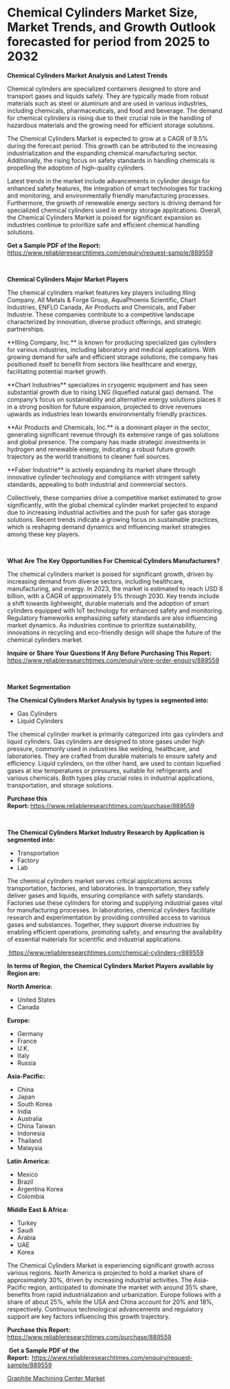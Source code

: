 <p><h1>Chemical Cylinders Market Size, Market Trends, and Growth Outlook forecasted for period from 2025 to 2032</h1></p><p><strong>Chemical Cylinders Market Analysis and Latest Trends</strong></p>
<p><p>Chemical cylinders are specialized containers designed to store and transport gases and liquids safely. They are typically made from robust materials such as steel or aluminum and are used in various industries, including chemicals, pharmaceuticals, and food and beverage. The demand for chemical cylinders is rising due to their crucial role in the handling of hazardous materials and the growing need for efficient storage solutions.</p><p>The Chemical Cylinders Market is expected to grow at a CAGR of 9.5% during the forecast period. This growth can be attributed to the increasing industrialization and the expanding chemical manufacturing sector. Additionally, the rising focus on safety standards in handling chemicals is propelling the adoption of high-quality cylinders.</p><p>Latest trends in the market include advancements in cylinder design for enhanced safety features, the integration of smart technologies for tracking and monitoring, and environmentally friendly manufacturing processes. Furthermore, the growth of renewable energy sectors is driving demand for specialized chemical cylinders used in energy storage applications. Overall, the Chemical Cylinders Market is poised for significant expansion as industries continue to prioritize safe and efficient chemical handling solutions.</p></p>
<p><strong>Get a Sample PDF of the Report:&nbsp;</strong> <a href="https://www.reliableresearchtimes.com/enquiry/request-sample/889559?utm_campaign=2189&utm_medium=2&utm_source=Github&utm_content=ia&utm_term=18022025&utm_id=chemical-cylinders">https://www.reliableresearchtimes.com/enquiry/request-sample/889559</a></p>
<p>&nbsp;</p>
<p><strong>Chemical Cylinders Major Market Players</strong></p>
<p><p>The chemical cylinders market features key players including Illing Company, All Metals & Forge Group, AquaPhoenix Scientific, Chart Industries, ENFLO Canada, Air Products and Chemicals, and Faber Industrie. These companies contribute to a competitive landscape characterized by innovation, diverse product offerings, and strategic partnerships.</p><p>**Illing Company, Inc.** is known for producing specialized gas cylinders for various industries, including laboratory and medical applications. With growing demand for safe and efficient storage solutions, the company has positioned itself to benefit from sectors like healthcare and energy, facilitating potential market growth.</p><p>**Chart Industries** specializes in cryogenic equipment and has seen substantial growth due to rising LNG (liquefied natural gas) demand. The company’s focus on sustainability and alternative energy solutions places it in a strong position for future expansion, projected to drive revenues upwards as industries lean towards environmentally friendly practices.</p><p>**Air Products and Chemicals, Inc.** is a dominant player in the sector, generating significant revenue through its extensive range of gas solutions and global presence. The company has made strategic investments in hydrogen and renewable energy, indicating a robust future growth trajectory as the world transitions to cleaner fuel sources.</p><p>**Faber Industrie** is actively expanding its market share through innovative cylinder technology and compliance with stringent safety standards, appealing to both industrial and commercial sectors. </p><p>Collectively, these companies drive a competitive market estimated to grow significantly, with the global chemical cylinder market projected to expand due to increasing industrial activities and the push for safer gas storage solutions. Recent trends indicate a growing focus on sustainable practices, which is reshaping demand dynamics and influencing market strategies among these key players.</p></p>
<p>&nbsp;</p>
<p><strong>What Are The Key Opportunities For Chemical Cylinders Manufacturers?</strong></p>
<p><p>The chemical cylinders market is poised for significant growth, driven by increasing demand from diverse sectors, including healthcare, manufacturing, and energy. In 2023, the market is estimated to reach USD 8 billion, with a CAGR of approximately 5% through 2030. Key trends include a shift towards lightweight, durable materials and the adoption of smart cylinders equipped with IoT technology for enhanced safety and monitoring. Regulatory frameworks emphasizing safety standards are also influencing market dynamics. As industries continue to prioritize sustainability, innovations in recycling and eco-friendly design will shape the future of the chemical cylinders market.</p></p>
<p><strong>Inquire or Share Your Questions If Any Before Purchasing This Report:</strong> <a href="https://www.reliableresearchtimes.com/enquiry/pre-order-enquiry/889559?utm_campaign=2189&utm_medium=2&utm_source=Github&utm_content=ia&utm_term=18022025&utm_id=chemical-cylinders">https://www.reliableresearchtimes.com/enquiry/pre-order-enquiry/889559</a></p>
<p>&nbsp;</p>
<p><strong>Market Segmentation</strong></p>
<p><strong>The Chemical Cylinders Market Analysis by types is segmented into:</strong></p>
<p><ul><li>Gas Cylinders</li><li>Liquid Cylinders</li></ul></p>
<p><p>The chemical cylinder market is primarily categorized into gas cylinders and liquid cylinders. Gas cylinders are designed to store gases under high pressure, commonly used in industries like welding, healthcare, and laboratories. They are crafted from durable materials to ensure safety and efficiency. Liquid cylinders, on the other hand, are used to contain liquefied gases at low temperatures or pressures, suitable for refrigerants and various chemicals. Both types play crucial roles in industrial applications, transportation, and storage solutions.</p></p>
<p><strong>Purchase this Report:&nbsp;</strong><a href="https://www.reliableresearchtimes.com/purchase/889559?utm_campaign=2189&utm_medium=2&utm_source=Github&utm_content=ia&utm_term=18022025&utm_id=chemical-cylinders">https://www.reliableresearchtimes.com/purchase/889559</a></p>
<p>&nbsp;</p>
<p><strong>The Chemical Cylinders Market Industry Research by Application is segmented into:</strong></p>
<p><ul><li>Transportation</li><li>Factory</li><li>Lab</li></ul></p>
<p><p>The chemical cylinders market serves critical applications across transportation, factories, and laboratories. In transportation, they safely deliver gases and liquids, ensuring compliance with safety standards. Factories use these cylinders for storing and supplying industrial gases vital for manufacturing processes. In laboratories, chemical cylinders facilitate research and experimentation by providing controlled access to various gases and substances. Together, they support diverse industries by enabling efficient operations, promoting safety, and ensuring the availability of essential materials for scientific and industrial applications.</p></p>
<p><a href="https://www.reliableresearchtimes.com/chemical-cylinders-r889559?utm_campaign=2189&utm_medium=2&utm_source=Github&utm_content=ia&utm_term=18022025&utm_id=chemical-cylinders">&nbsp;https://www.reliableresearchtimes.com/chemical-cylinders-r889559</a></p>
<p><strong>In terms of Region, the Chemical Cylinders Market Players available by Region are:</strong></p>
<p>
    <p> <strong> North America: </strong>
        <ul>
            <li>United States</li>
            <li>Canada</li>
        </ul>
        </p> 
    <p> <strong> Europe: </strong>
        <ul>
            <li>Germany</li>
            <li>France</li>
            <li>U.K.</li>
            <li>Italy</li>
            <li>Russia</li>
        </ul>
        </p> 
    <p> <strong> Asia-Pacific: </strong>
        <ul>
            <li>China</li>
            <li>Japan</li>
            <li>South Korea</li>
            <li>India</li>
            <li>Australia</li>
            <li>China Taiwan</li>
            <li>Indonesia</li>
            <li>Thailand</li>
            <li>Malaysia</li>
        </ul>
        </p> 
    <p> <strong> Latin America: </strong>
        <ul>
            <li>Mexico</li>
            <li>Brazil</li>
            <li>Argentina Korea</li>
            <li>Colombia</li>
        </ul>
        </p> 
    <p> <strong> Middle East & Africa: </strong>
        <ul>
            <li>Turkey</li>
            <li>Saudi</li>
            <li>Arabia</li>
            <li>UAE</li>
            <li>Korea</li>
        </ul>
    </p>
    </p>
<p><p>The Chemical Cylinders Market is experiencing significant growth across various regions. North America is projected to hold a market share of approximately 30%, driven by increasing industrial activities. The Asia-Pacific region, anticipated to dominate the market with around 35% share, benefits from rapid industrialization and urbanization. Europe follows with a share of about 25%, while the USA and China account for 20% and 18%, respectively. Continuous technological advancements and regulatory support are key factors influencing this growth trajectory.</p></p>
<p><strong>Purchase this Report: </strong><a href="https://www.reliableresearchtimes.com/purchase/889559?utm_campaign=2189&utm_medium=2&utm_source=Github&utm_content=ia&utm_term=18022025&utm_id=chemical-cylinders">https://www.reliableresearchtimes.com/purchase/889559</a></p>
<p>&nbsp;<strong>Get a Sample PDF of the Report:&nbsp;&nbsp;</strong><a href="https://www.reliableresearchtimes.com/enquiry/request-sample/889559?utm_campaign=2189&utm_medium=2&utm_source=Github&utm_content=ia&utm_term=18022025&utm_id=chemical-cylinders">https://www.reliableresearchtimes.com/enquiry/request-sample/889559</a></p>
<p><strong></strong></p>
<p><p><a href="https://github.com/NargisHussain75/Market-Research-Report-List-1/blob/main/graphite-machining-center-market.md?utm_campaign=2189&utm_medium=2&utm_source=Github&utm_content=ia&utm_term=18022025&utm_id=chemical-cylinders">Graphite Machining Center Market</a></p></p>